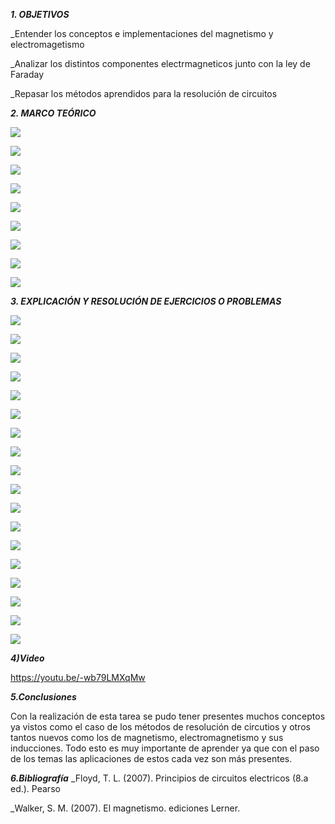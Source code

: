 ***1. OBJETIVOS***

_Entender los conceptos e implementaciones del magnetismo y electromagetismo

_Analizar los distintos componentes electrmagneticos junto con la ley de Faraday

_Repasar los métodos aprendidos para la resolución de circuitos

***2. MARCO TEÓRICO*** 

![](https://github.com/smvaca2/Informe-tarea-5/blob/b1eaa0360f49302bed0b2880d950038fdd19b582/1.PNG)

![](https://github.com/smvaca2/Informe-tarea-5/blob/b1eaa0360f49302bed0b2880d950038fdd19b582/2.PNG)

![](https://github.com/smvaca2/Informe-tarea-5/blob/b1eaa0360f49302bed0b2880d950038fdd19b582/3.PNG)

![](https://github.com/smvaca2/Informe-tarea-5/blob/b1eaa0360f49302bed0b2880d950038fdd19b582/4.PNG)

![](https://github.com/smvaca2/Informe-tarea-5/blob/b1eaa0360f49302bed0b2880d950038fdd19b582/5.PNG)

![](https://github.com/smvaca2/Informe-tarea-5/blob/b1eaa0360f49302bed0b2880d950038fdd19b582/6.PNG)

![](https://github.com/smvaca2/Informe-tarea-5/blob/b1eaa0360f49302bed0b2880d950038fdd19b582/7.PNG)

![](https://github.com/smvaca2/Informe-tarea-5/blob/b1eaa0360f49302bed0b2880d950038fdd19b582/8.PNG)

![](https://github.com/smvaca2/Informe-tarea-5/blob/b1eaa0360f49302bed0b2880d950038fdd19b582/9.PNG)

***3. EXPLICACIÓN Y RESOLUCIÓN DE EJERCICIOS O PROBLEMAS***

![](https://github.com/smvaca2/Informe-tarea-5/blob/c539bacd591b58e167c1efccfe41576c471063b4/ej1.PNG)

![](https://github.com/smvaca2/Informe-tarea-5/blob/c539bacd591b58e167c1efccfe41576c471063b4/ej2.PNG)

![](https://github.com/smvaca2/Informe-tarea-5/blob/c539bacd591b58e167c1efccfe41576c471063b4/ej3.PNG)

![](https://github.com/smvaca2/Informe-tarea-5/blob/c539bacd591b58e167c1efccfe41576c471063b4/ej4.PNG)

![](https://github.com/smvaca2/Informe-tarea-5/blob/c539bacd591b58e167c1efccfe41576c471063b4/ej5.PNG)

![](https://github.com/smvaca2/Informe-tarea-5/blob/c539bacd591b58e167c1efccfe41576c471063b4/ej6.PNG)

![](https://github.com/smvaca2/Informe-tarea-5/blob/c539bacd591b58e167c1efccfe41576c471063b4/ej7.PNG)

![](https://github.com/smvaca2/Informe-tarea-5/blob/c539bacd591b58e167c1efccfe41576c471063b4/ej8.PNG)

![](https://github.com/smvaca2/Informe-tarea-5/blob/c539bacd591b58e167c1efccfe41576c471063b4/ej9.PNG)

![](https://github.com/smvaca2/Informe-tarea-5/blob/f2bb5e9fabca1dbc12b0a7e133e824f694495e71/ej10.PNG)

![](https://github.com/smvaca2/Informe-tarea-5/blob/f2bb5e9fabca1dbc12b0a7e133e824f694495e71/ej11.PNG)

![](https://github.com/smvaca2/Informe-tarea-5/blob/f2bb5e9fabca1dbc12b0a7e133e824f694495e71/ej12.PNG)

![](https://github.com/smvaca2/Informe-tarea-5/blob/f2bb5e9fabca1dbc12b0a7e133e824f694495e71/ej13.PNG)

![](https://github.com/smvaca2/Informe-tarea-5/blob/f2bb5e9fabca1dbc12b0a7e133e824f694495e71/ej14.PNG)

![](https://github.com/smvaca2/Informe-tarea-5/blob/f2bb5e9fabca1dbc12b0a7e133e824f694495e71/ej15.PNG)

![](https://github.com/smvaca2/Informe-tarea-5/blob/f2bb5e9fabca1dbc12b0a7e133e824f694495e71/ej15.PNG)

![](https://github.com/smvaca2/Informe-tarea-5/blob/f2bb5e9fabca1dbc12b0a7e133e824f694495e71/ej16.PNG)

![](https://github.com/smvaca2/Informe-tarea-5/blob/f2bb5e9fabca1dbc12b0a7e133e824f694495e71/ej17.PNG)

***4)Video***

https://youtu.be/-wb79LMXqMw

***5.Conclusiones***

Con la realización de esta tarea se pudo tener presentes muchos conceptos ya vistos como el caso de los métodos de resolución de circutios y otros tantos nuevos como los de magnetismo, electromagnetismo y sus inducciones. Todo esto es muy importante de aprender ya que con el paso de los temas las aplicaciones de estos cada vez son más presentes.

***6.Bibliografía***
_Floyd, T. L. (2007). Principios de circuitos electricos (8.a ed.). Pearso

_Walker, S. M. (2007). El magnetismo. ediciones Lerner.

